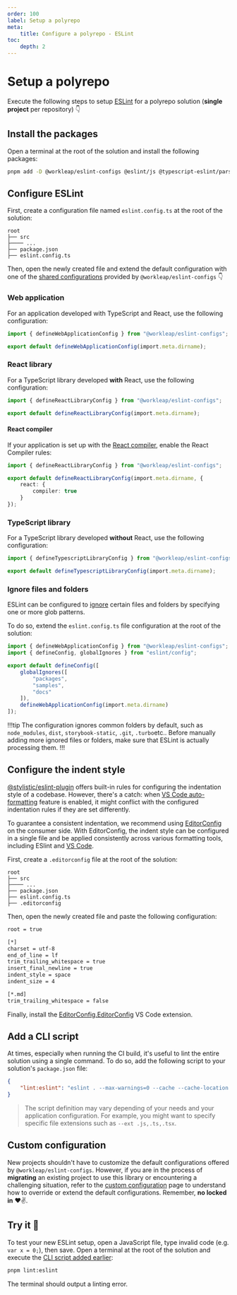 ```yaml
---
order: 100
label: Setup a polyrepo
meta:
    title: Configure a polyrepo - ESLint
toc:
    depth: 2
---
```


# Setup a polyrepo

Execute the following steps to setup [ESLint](https://eslint.org/) for a polyrepo solution (**single project** per repository) :point_down:

## Install the packages

Open a terminal at the root of the solution and install the following packages:

```bash
pnpm add -D @workleap/eslint-configs @eslint/js @typescript-eslint/parser @types/node eslint typescript-eslint
```

## Configure ESLint

First, create a configuration file named `eslint.config.ts` at the root of the solution:

``` !#5
root
├── src
├──── ...
├── package.json
├── eslint.config.ts
```

Then, open the newly created file and extend the default configuration with one of the [shared configurations](./getting-started.md#available-configurations) provided by `@workleap/eslint-configs` :point_down:

### Web application

For an application developed with TypeScript and React, use the following configuration:

```ts !#3 eslint.config.ts
import { defineWebApplicationConfig } from "@workleap/eslint-configs";

export default defineWebApplicationConfig(import.meta.dirname);
```

### React library

For a TypeScript library developed **with** React, use the following configuration:

```ts !#3 eslint.config.ts
import { defineReactLibraryConfig } from "@workleap/eslint-configs";

export default defineReactLibraryConfig(import.meta.dirname);
```

#### React compiler

If your application is set up with the [React compiler](https://react.dev/learn/react-compiler), enable the React Compiler rules:

```ts !#4-6 eslint.config.ts
import { defineReactLibraryConfig } from "@workleap/eslint-configs";

export default defineReactLibraryConfig(import.meta.dirname, {
    react: {
        compiler: true
    }
});
```

### TypeScript library

For a TypeScript library developed **without** React, use the following configuration:

```ts !#3 eslint.config.ts
import { defineTypescriptLibraryConfig } from "@workleap/eslint-configs";

export default defineTypescriptLibraryConfig(import.meta.dirname);
```

### Ignore files and folders

ESLint can be configured to [ignore](https://eslint.org/docs/latest/use/configure/ignore) certain files and folders by specifying one or more glob patterns.

To do so, extend the `eslint.config.ts` file configuration at the root of the solution:

```ts !#5-9 eslint.config.ts
import { defineWebApplicationConfig } from "@workleap/eslint-configs";
import { defineConfig, globalIgnores } from "eslint/config";

export default defineConfig([
    globalIgnores([
        "packages",
        "samples",
        "docs"
    ]),
    defineWebApplicationConfig(import.meta.dirname)
]);
```

!!!tip
The configuration ignores common folders by default, such as `node_modules`, `dist`, `storybook-static`, `.git`, `.turbo`etc.. Before manually adding more ignored files or folders, make sure that ESLint is actually processing them.
!!!

## Configure the indent style

[@stylistic/eslint-plugin](https://eslint.style/) offers built-in rules for configuring the indentation style of a codebase. However, there's a catch: when [VS Code auto-formatting](https://code.visualstudio.com/docs/editor/codebasics#_formatting) feature is enabled, it might conflict with the configured indentation rules if they are set differently.

To guarantee a consistent indentation, we recommend using [EditorConfig](https://editorconfig.org/) on the consumer side. With EditorConfig, the indent style can be configured in a single file and be applied consistently across various formatting tools, including ESlint and [VS Code](https://code.visualstudio.com/).

First, create a `.editorconfig` file at the root of the solution:

``` !#6
root
├── src
├──── ...
├── package.json
├── eslint.config.ts
├── .editorconfig
```

Then, open the newly created file and paste the following configuration:

```bash .editorconfig
root = true

[*]
charset = utf-8
end_of_line = lf
trim_trailing_whitespace = true
insert_final_newline = true
indent_style = space
indent_size = 4

[*.md]
trim_trailing_whitespace = false
```

Finally, install the [EditorConfig.EditorConfig](https://marketplace.visualstudio.com/items?itemName=EditorConfig.EditorConfig) VS Code extension.

## Add a CLI script

At times, especially when running the CI build, it's useful to lint the entire solution using a single command. To do so, add the following script to your solution's `package.json` file:

```json package.json
{
    "lint:eslint": "eslint . --max-warnings=0 --cache --cache-location node_modules/.cache/eslint"
}
```

> The script definition may vary depending of your needs and your application configuration. For example, you might want to specify specific file extensions such as `--ext .js,.ts,.tsx`.

## Custom configuration

New projects shouldn't have to customize the default configurations offered by `@workleap/eslint-configs`. However, if you are in the process of **migrating** an existing project to use this library or encountering a challenging situation, refer to the [custom configuration](./custom-configuration.md) page to understand how to override or extend the default configurations. Remember, **no locked in** :heart::v:.

## Try it :rocket:

To test your new ESLint setup, open a JavaScript file, type invalid code (e.g. `var x = 0;`), then save. Open a terminal at the root of the solution and execute the [CLI script added earlier](#add-a-cli-script):

```bash
pnpm lint:eslint
```

The terminal should output a linting error.
